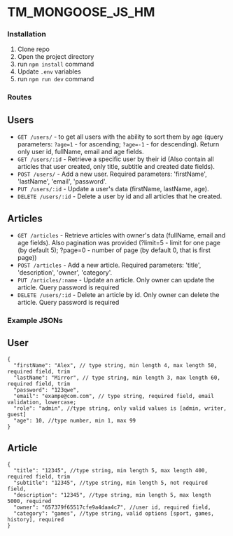 # TM_MONGOOSE_JS_HM

### Installation

1. Clone repo
2. Open the project directory
3. run `npm install` command
4. Update `.env` variables
5. run `npm run dev` command

### Routes

## Users

- `GET /users/` - to get all users with the ability to sort them by age (query parameters: `?age=1` - for ascending; `?age=-1` - for descending). Return only user id, fullName, email and age fields.
- `GET /users/:id` - Retrieve a specific user by their id (Also contain all articles that user created, only title, subtitle and created date fields).
- `POST /users/` - Add a new user. Required parameters: 'firstName', 'lastName', 'email', 'password'.
- `PUT /users/:id` - Update a user's data (firstName, lastName, age).
- `DELETE /users/:id` - Delete a user by id and all articles that he created.

## Articles

- `GET /articles` - Retrieve articles with owner's data (fullName, email and age fields). Also pagination was provided (?limit=5 - limit for one page (by default 5); ?page=0 - number of page (by default 0, that is first page))
- `POST /articles` - Add a new article. Required parameters: 'title', 'description', 'owner', 'category'.
- `PUT /articles/:name` - Update an article. Only owner can update the article. Query password is required
- `DELETE /users/:id` - Delete an article by id. Only owner can delete the article. Query password is required

### Example JSONs

## User

```
{
  "firstName": "Alex", // type string, min length 4, max length 50, required field, trim
  "lastName": "Mirror", // type string, min length 3, max length 60, required field, trim
  "password": "123qwe",
  "email": "exampe@com.com", // type string, required field, email validation, lowercase;
  "role": "admin", //type string, only valid values is [admin, writer, guest]
  "age": 10, //type number, min 1, max 99
}
```

## Article

```
{
  "title": "12345", //type string, min length 5, max length 400, required field, trim
  "subtitle": "12345", //type string, min length 5, not required field,
  "description": "12345", //type string, min length 5, max length 5000, required
  "owner": "657379f65517cfe9a4daa4c7", //user id, required field,
  "category": "games", //type string, valid options [sport, games, history], required
}
```

